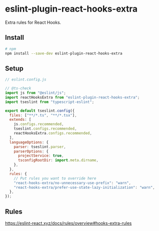 # eslint-plugin-react-hooks-extra

Extra rules for React Hooks.

## Install

```sh
# npm
npm install --save-dev eslint-plugin-react-hooks-extra
```

## Setup

```js
// eslint.config.js

// @ts-check
import js from "@eslint/js";
import reactHooksExtra from "eslint-plugin-react-hooks-extra";
import tseslint from "typescript-eslint";

export default tseslint.config({
  files: ["**/*.ts", "**/*.tsx"],
  extends: [
    js.configs.recommended,
    tseslint.configs.recommended,
    reactHooksExtra.configs.recommended,
  ],
  languageOptions: {
    parser: tseslint.parser,
    parserOptions: {
      projectService: true,
      tsconfigRootDir: import.meta.dirname,
    },
  },
  rules: {
    // Put rules you want to override here
    "react-hooks-extra/no-unnecessary-use-prefix": "warn",
    "react-hooks-extra/prefer-use-state-lazy-initialization": "warn",
  },
});
```

## Rules

<https://eslint-react.xyz/docs/rules/overview#hooks-extra-rules>
